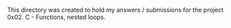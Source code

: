 This directory was created to hold my answers / submissions for the project
0x02. C - Functions, nested loops.
